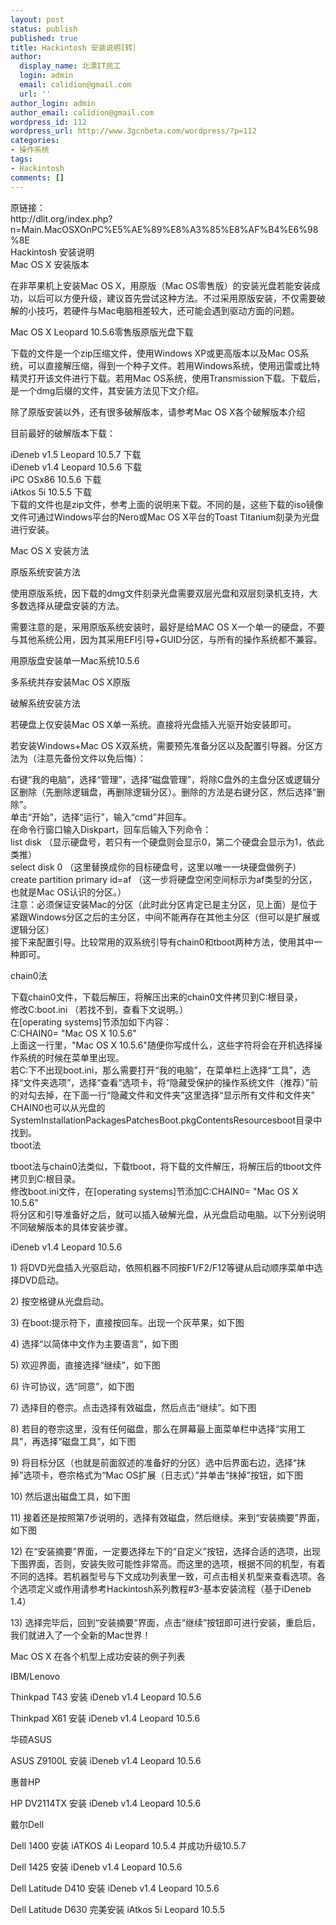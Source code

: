 ```yaml
---
layout: post
status: publish
published: true
title: Hackintosh 安装说明[转］
author:
  display_name: 北漂IT民工
  login: admin
  email: calidion@gmail.com
  url: ''
author_login: admin
author_email: calidion@gmail.com
wordpress_id: 112
wordpress_url: http://www.3gcnbeta.com/wordpress/?p=112
categories:
- 操作系统
tags:
- Hackintosh
comments: []
---
```

<p>原链接：<br />
http://dlit.org/index.php?n=Main.MacOSXOnPC%E5%AE%89%E8%A3%85%E8%AF%B4%E6%98%8E<br />
Hackintosh 安装说明<br />
Mac OS X 安装版本</p>
<p>在非苹果机上安装Mac OS X，用原版（Mac OS零售版）的安装光盘若能安装成功，以后可以方便升级，建议首先尝试这种方法。不过采用原版安装，不仅需要破解的小技巧，若硬件与Mac电脑相差较大，还可能会遇到驱动方面的问题。</p>
<p>Mac OS X Leopard 10.5.6零售版原版光盘下载</p>
<p>下载的文件是一个zip压缩文件，使用Windows XP或更高版本以及Mac OS系统，可以直接解压缩，得到一个种子文件。若用Windows系统，使用迅雷或比特精灵打开该文件进行下载。若用Mac OS系统，使用Transmission下载。下载后，是一个dmg后缀的文件，其安装方法见下文介绍。</p>
<p>除了原版安装以外，还有很多破解版本，请参考Mac OS X各个破解版本介绍</p>
<p>目前最好的破解版本下载：</p>
<p>iDeneb v1.5 Leopard 10.5.7 下载<br />
iDeneb v1.4 Leopard 10.5.6 下载<br />
iPC OSx86 10.5.6 下载<br />
iAtkos 5i 10.5.5 下载<br />
下载的文件也是zip文件，参考上面的说明来下载。不同的是，这些下载的iso镜像文件可通过Windows平台的Nero或Mac OS X平台的Toast Titanium刻录为光盘进行安装。</p>
<p>Mac OS X 安装方法</p>
<p>原版系统安装方法</p>
<p>使用原版系统，因下载的dmg文件刻录光盘需要双层光盘和双层刻录机支持，大多数选择从硬盘安装的方法。</p>
<p>需要注意的是，采用原版系统安装时，最好是给MAC OS X一个单一的硬盘，不要与其他系统公用，因为其采用EFI引导+GUID分区，与所有的操作系统都不兼容。</p>
<p>用原版盘安装单一Mac系统10.5.6</p>
<p>多系统共存安装Mac OS X原版</p>
<p>破解系统安装方法</p>
<p>若硬盘上仅安装Mac OS X单一系统。直接将光盘插入光驱开始安装即可。</p>
<p>若安装Windows+Mac OS X双系统，需要预先准备分区以及配置引导器。分区方法为（注意先备份文件以免后悔）：</p>
<p>右键&ldquo;我的电脑&rdquo;，选择&ldquo;管理&rdquo;，选择&ldquo;磁盘管理&rdquo;，将除C盘外的主盘分区或逻辑分区删除（先删除逻辑盘，再删除逻辑分区）。删除的方法是右键分区，然后选择&ldquo;删除&rdquo;。<br />
单击&ldquo;开始&rdquo;，选择&ldquo;运行&rdquo;，输入&ldquo;cmd&rdquo;并回车。<br />
在命令行窗口输入Diskpart，回车后输入下列命令：<br />
list disk （显示硬盘号，若只有一个硬盘则会显示0，第二个硬盘会显示为1，依此类推）<br />
select disk 0 （这里替换成你的目标硬盘号，这里以唯一一块硬盘做例子）<br />
create partition primary id=af （这一步将硬盘空闲空间标示为af类型的分区，也就是Mac OS认识的分区。）<br />
注意：必须保证安装Mac的分区（此时此分区肯定已是主分区，见上面）是位于紧跟Windows分区之后的主分区，中间不能再存在其他主分区（但可以是扩展或逻辑分区）<br />
接下来配置引导。比较常用的双系统引导有chain0和tboot两种方法，使用其中一种即可。</p>
<p>chain0法</p>
<p>下载chain0文件，下载后解压，将解压出来的chain0文件拷贝到C:根目录，<br />
修改C:boot.ini （若找不到，查看下文说明。）<br />
在[operating systems]节添加如下内容：<br />
C:CHAIN0= "Mac OS X 10.5.6"<br />
上面这一行里，"Mac OS X 10.5.6"随便你写成什么，这些字符将会在开机选择操作系统的时候在菜单里出现。<br />
若C:下不出现boot.ini，那么需要打开&ldquo;我的电脑&rdquo;，在菜单栏上选择&ldquo;工具&rdquo;，选择&ldquo;文件夹选项&rdquo;，选择&ldquo;查看&rdquo;选项卡，将&ldquo;隐藏受保护的操作系统文件（推荐）&rdquo;前的对勾去掉，在下面一行&ldquo;隐藏文件和文件夹&rdquo;这里选择&ldquo;显示所有文件和文件夹&rdquo;<br />
CHAIN0也可以从光盘的SystemInstallationPackagesPatchesBoot.pkgContentsResourcesboot目录中找到。<br />
tboot法</p>
<p>tboot法与chain0法类似，下载tboot，将下载的文件解压，将解压后的tboot文件拷贝到C:根目录。<br />
修改boot.ini文件，在[operating systems]节添加C:CHAIN0= "Mac OS X 10.5.6"<br />
将分区和引导准备好之后，就可以插入破解光盘，从光盘启动电脑。以下分别说明不同破解版本的具体安装步骤。</p>
<p>iDeneb v1.4 Leopard 10.5.6</p>
<p>1) 将DVD光盘插入光驱启动，依照机器不同按F1/F2/F12等键从启动顺序菜单中选择DVD启动。</p>
<p>2) 按空格键从光盘启动。</p>
<p>3) 在boot:提示符下，直接按回车。出现一个灰苹果，如下图</p>
<p>4) 选择&ldquo;以简体中文作为主要语言&rdquo;，如下图</p>
<p>5) 欢迎界面，直接选择&ldquo;继续&rdquo;，如下图</p>
<p>6) 许可协议，选&ldquo;同意&rdquo;，如下图</p>
<p>7) 选择目的卷宗。点击选择有效磁盘，然后点击&ldquo;继续&rdquo;。如下图</p>
<p>8) 若目的卷宗这里，没有任何磁盘，那么在屏幕最上面菜单栏中选择&ldquo;实用工具&rdquo;，再选择&ldquo;磁盘工具&rdquo;，如下图</p>
<p>9) 将目标分区（也就是前面叙述的准备好的分区）选中后界面右边，选择&ldquo;抹掉&rdquo;选项卡，卷宗格式为&ldquo;Mac OS扩展（日志式）&rdquo;并单击&ldquo;抹掉&rdquo;按钮，如下图</p>
<p>10) 然后退出磁盘工具，如下图</p>
<p>11) 接着还是按照第7步说明的，选择有效磁盘，然后继续。来到&ldquo;安装摘要&rdquo;界面，如下图</p>
<p>12) 在&ldquo;安装摘要&rdquo;界面，一定要选择左下的&ldquo;自定义&rdquo;按钮，选择合适的选项，出现下图界面，否则，安装失败可能性非常高。而这里的选项，根据不同的机型，有着不同的选择。若机器型号与下文成功列表里一致，可点击相关机型来查看选项。各个选项定义或作用请参考Hackintosh系列教程#3-基本安装流程（基于iDeneb 1.4）</p>
<p>13) 选择完毕后，回到&ldquo;安装摘要&rdquo;界面，点击&ldquo;继续&rdquo;按钮即可进行安装，重启后，我们就进入了一个全新的Mac世界！</p>
<p>Mac OS X 在各个机型上成功安装的例子列表</p>
<p>IBM/Lenovo</p>
<p>Thinkpad T43 安装 iDeneb v1.4 Leopard 10.5.6</p>
<p>Thinkpad X61 安装 iDeneb v1.4 Leopard 10.5.6</p>
<p>华硕ASUS</p>
<p>ASUS Z9100L 安装 iDeneb v1.4 Leopard 10.5.6</p>
<p>惠普HP</p>
<p>HP DV2114TX 安装 iDeneb v1.4 Leopard 10.5.6</p>
<p>戴尔Dell</p>
<p>Dell 1400 安装 iATKOS 4i Leopard 10.5.4 并成功升级10.5.7</p>
<p>Dell 1425 安装 iDeneb v1.4 Leopard 10.5.6</p>
<p>Dell Latitude D410 安装 iDeneb v1.4 Leopard 10.5.6</p>
<p>Dell Latitude D630 完美安装 iAtkos 5i Leopard 10.5.5</p>
